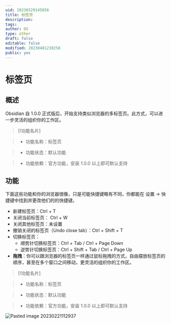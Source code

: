 ```yaml
---
uid: 20230329145856
title: 标签页
description: 
tags: 
author: OS
type: other
draft: false
editable: false
modified: 20230401230258
public: yes
---
```


# 标签页

## 概述

Obsidian 自 1.0.0 正式版后，开始支持类似浏览器的多标签页。此方式，可以进一步灵活的组织你的工作区。

>[!功能名片]

>- 功能名称：标签页

>- 功能状态：默认功能

>- 功能依赖：官方功能，安装 1.0.0 以上即可默认支持

## 功能

下面这些功能和你的浏览器很像，只是可能快捷键略有不同，你都能在 设置 -> 快捷键中找到并更改他们的的快捷键。

- 新建标签页：Ctrl + T
- 关闭当前标签页： Ctrl + W
- 关闭其他标签页：未设置
- 撤销关闭的标签页（Undo close tab）：Ctrl + Shift + T
- 切换标签页：
	- 顺势针切换标签页：Ctrl + Tab / Ctrl + Page Down
	- 逆势针切换标签页：Ctrl + Shift + Tab / Ctrl + Page Up
- **拖拽**：你可以跟浏览器的标签页一样通过鼠标拖拽的方式，自由摆放标签页的顺序，甚至在多个窗口之间移动，更灵活的组织你的工作区。

>[!功能名片]

>- 功能名称：标签页

>- 功能状态：默认功能

>- 功能依赖：官方功能，安装 1.0.0 以上即可默认支持

![Pasted image 20230221112937](https://s1.vika.cn/space/2023/03/15/0fa524efac21407d8194f53855430796)